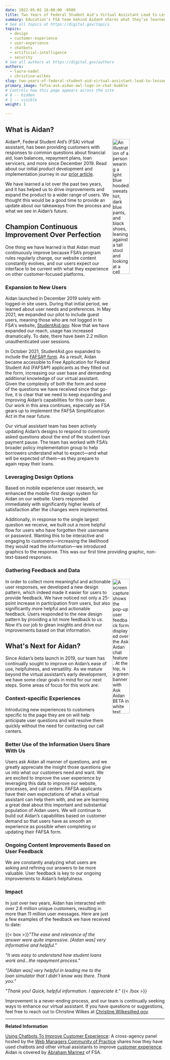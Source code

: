 ```yaml
---
date: 2022-05-02 16:00:00 -0500
title: Two Years of Federal Student Aid's Virtual Assistant Lead to Lessons Learned and a Clear Vision of the Work Ahead
summary: Education's FSA team behind Aidan® shares what they’ve learned over the past two years to help drive improvements and expand the product to a wider range of users.
# See all topics at https://digital.gov/topics
topics:
  - design
  - customer-experience
  - user-experience
  - chatbots
  - artificial-intelligence
  - security
# See all authors at https://digital.gov/authors
authors:
  - laura-nadel
  - christine-wilkes
slug: two-years-of-federal-student-aid-virtual-assistant-lead-to-lessons-learned-and-a-clear-vision-of-the-work-ahead
primary_image: fafsa-ask-aidan-owl-logo-in-chat-bubble
# Controls how this page appears across the site
# 0 -- hidden
# 1 -- visible
weight: 1

---
```


## What is Aidan?

<img src="https://s3.amazonaws.com/digitalgov/fafsa-ask-aidan-illustration-with-chat-screen_w800.jpg" alt="An illustration of a person wearing a lgiht blue hooded sweatshirt, dark blue pants, and black shoes, leaning against a tall stool and looking at a cell phone. To the right, is a cell phone the same height of the person, with the Free Application for Federal Student Aid, FAFSA®, chat feature displayed on the screen." align="right" width="33%">Aidan®, Federal Student Aid’s (FSA) virtual assistant, has been providing customers with responses to common questions about financial aid, loan balances, repayment plans, loan servicers, and more since December 2019. Read about our initial product development and implementation journey in our [prior article](https://digital.gov/2020/12/07/federal-student-aids-new-virtual-assistant-offers-model-for-improved-customer-service-in-government/).

We have learned a lot over the past two years, and it has helped us to drive improvements and expand the product to a wider range of users. We thought this would be a good time to provide an update about our takeaways from the process and what we see in Aidan’s future.

## Champion Continuous Improvement Over Perfection

One thing we have learned is that Aidan must continuously improve because FSA’s program rules regularly change, our website content constantly evolves, and our users expect our interface to be current with what they experience on other customer-focused platforms.

### Expansion to New Users

Aidan launched in December 2019 solely with logged-in site users. During that initial period, we learned about user needs and preferences. In May 2021, we expanded our pilot to include guest users, meaning those who are not logged in to FSA's website, [StudentAid.gov](https://www.StudentAid.gov). Now that we have expanded our reach, usage has increased dramatically. To date, there have been 2.2 million unauthenticated user sessions.

In October 2021, StudentAid.gov expanded to include the [FAFSA® form](https://studentaid.gov/h/apply-for-aid/fafsa). As a result, Aidan became accessible to Free Application for Federal Student Aid (FAFSA®) applicants as they filled out the form, increasing our user base and demanding additional knowledge of our virtual assistant. Given the complexity of both the form and some of the questions we have received since that go-live, it is clear that we need to keep expanding and improving Aidan’s capabilities for this user base. Our work in this area continues, especially as FSA gears up to implement the FAFSA Simplification Act in the near future.

Our virtual assistant team has been actively updating Aidan’s designs to respond to commonly asked questions about the end of the student loan payment pause. The team has worked with FSA’s broader policy implementation group to help borrowers understand what to expect&mdash;and what will be expected of them&mdash;as they prepare to again repay their loans.

### Leveraging Design Options

Based on mobile experience user research, we enhanced the mobile-first design system for Aidan on our website. Users responded immediately with significantly higher levels of satisfaction after the changes were implemented.

Additionally, in response to the single largest question we receive, we built out a more helpful flow for users who have forgotten their username or password. Wanting this to be interactive and engaging to customers&mdash;increasing the likelihood they would read the information&mdash;we introduced graphics to the response. This was our first time providing graphic, non-text-based responses.

### Gathering Feedback and Data

<img src="https://s3.amazonaws.com/digitalgov/ask-aidan-user-chat-feedback_w800.png" alt="A screen capture shows the pop-up user feedback form displayed over the Ask Aidan chat feature. At the top, is a green banner with Ask Aidan BETA in white text, and a muted sound icon. One can collapse or close the chat at the top right of the green bar. Below that a green bubble reads, give feedback about Aidan. The form has four sections on a white background. At the top is the question, What went well?, followed by five white feedback buttons with text and button outlines in blue. They are: Answered my questions, Easy to use, Helpful, Solved my problem, and Other. The third section has a Tell us more text box that is optional. It allows entry of up to 500 characters. Within the box, someone has typed: Thank you for your help! Below that box, on the right, a counter indicates how many characters were used; 24 of 500. At the bottom is a blue button with the word Submit in white text. In the top rght corner of the feedback pop-up is a dark gray x to close the box if the user does not want to submit anything." align="right" width="33%">In order to collect more meaningful and actionable user responses, we developed a new design pattern, which indeed made it easier for users to provide feedback. We have noticed not only a 25-point increase in participation from users, but also significantly more helpful and actionable feedback. Users responded to the new design pattern by providing a lot more feedback to us. Now it’s our job to glean insights and drive our improvements based on that information.

## What's Next for Aidan?

Since Aidan’s beta launch in 2019, our team has continually sought to improve on Aidan’s ease of use, helpfulness, and versatility. As we mature beyond the virtual assistant’s early development, we have some clear goals in mind for our next steps. Some areas of focus for this work are:

### Context-specific Experiences

Introducing new experiences to customers specific to the page they are on will help anticipate user questions and will resolve them quickly without the need for contacting our call centers.

### Better Use of the Information Users Share With Us

Users ask Aidan all manner of questions, and we greatly appreciate the insight those questions give us into what our customers need and want. We are excited to improve the user experience by leveraging this data to improve our website, processes, and call centers. FAFSA applicants have their own expectations of what a virtual assistant can help them with, and we are learning a great deal about this important and substantial population of Aidan users. We will continue to build out Aidan’s capabilities based on customer demand so that users have as smooth an experience as possible when completing or updating their FAFSA form.

### Ongoing Content Improvements Based on User Feedback

We are constantly analyzing what users are asking and refining our answers to be more valuable. User feedback is key to our ongoing improvements to Aidan’s helpfulness. 

### Impact

In just over two years, Aidan has interacted with over 2.6 million unique customers, resulting in more than 11 million user messages. Here are just a few examples of the feedback we have received to date:

{{< box >}}_"The ease and relevance of the answer were quite impressive. [Aidan was] very informative and helpful."_

_"It was easy to understand how student loans work and…the repayment process."_

_"[Aidan was] very helpful in leading me to the loan simulator that I didn’t know was there. Thank you."_

_"Thank you! Quick, helpful information. I appreciate it."_ {{< /box >}}

Improvement is a never-ending process, and our team is continually seeking ways to enhance our virtual assistant. If you have questions or suggestions, feel free to reach out to Christine Wilkes at [Christine.Wilkes@ed.gov](mailto:Christine.Wilkes@ed.gov).

***

**Related Information**

[Using Chatbots To Improve Customer Experience](https://digital.gov/2021/04/07/using-chatbots-to-improve-customer-experience/): A cross-agency panel hosted by the [Web Managers Community of Practice](https://digital.gov/communities/web-content-managers/) shares how they have used chatbots and other virtual assistants to improve [customer experience](https://digital.gov/topics/cx/). Aidan is covered by [Abraham Marinez](https://digital.gov/authors/abraham-marinez/) of FSA.
